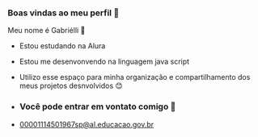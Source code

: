 ### Boas vindas ao meu perfil 💟

Meu nome é Gabriélli 🍒

- Estou estudando na Alura 
- Estou me desenvonvendo na linguagem java script 
- Utilizo esse espaço para minha organização e compartilhamento dos meus projetos desnvolvidos 😊

- ### Você pode entrar em vontato comigo 📧

- 00001114501967sp@al.educacao.gov.br
